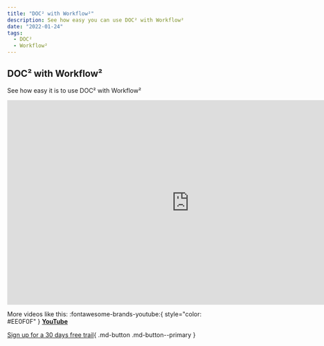 ```yaml
---
title: "DOC² with Workflow²"
description: See how easy you can use DOC² with Workflow²
date: "2022-01-24"
tags:
  - DOC²
  - Workflow²
---
```


## DOC² with Workflow²

See how easy it is to use DOC² with Workflow²

<div class="video-container">
<iframe width="840" height="472.5" src="https://www.youtube-nocookie.com/embed/Zk8_pNfXBhM" frameborder="0" allow="accelerometer; autoplay; clipboard-write; encrypted-media; gyroscope; picture-in-picture" allowfullscreen></iframe>
</div>



More videos like this: :fontawesome-brands-youtube:{ style="color: #EE0F0F" } [__YouTube__](https://www.youtube.com/channel/UC19DwHXz5nwU2KBdtNr734g)


[Sign up for a 30 days free trail](https://app.polydocs.io){ .md-button .md-button--primary }
